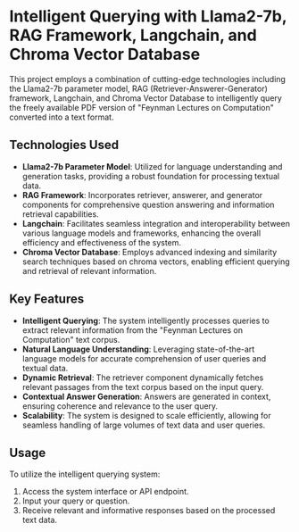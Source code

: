 # Intelligent Querying with Llama2-7b, RAG Framework, Langchain, and Chroma Vector Database

This project employs a combination of cutting-edge technologies including the Llama2-7b parameter model, RAG (Retriever-Answerer-Generator) framework, Langchain, and Chroma Vector Database to intelligently query the freely available PDF version of "Feynman Lectures on Computation" converted into a text format.

## Technologies Used

- **Llama2-7b Parameter Model**: Utilized for language understanding and generation tasks, providing a robust foundation for processing textual data.
- **RAG Framework**: Incorporates retriever, answerer, and generator components for comprehensive question answering and information retrieval capabilities.
- **Langchain**: Facilitates seamless integration and interoperability between various language models and frameworks, enhancing the overall efficiency and effectiveness of the system.
- **Chroma Vector Database**: Employs advanced indexing and similarity search techniques based on chroma vectors, enabling efficient querying and retrieval of relevant information.

## Key Features

- **Intelligent Querying**: The system intelligently processes queries to extract relevant information from the "Feynman Lectures on Computation" text corpus.
- **Natural Language Understanding**: Leveraging state-of-the-art language models for accurate comprehension of user queries and textual data.
- **Dynamic Retrieval**: The retriever component dynamically fetches relevant passages from the text corpus based on the input query.
- **Contextual Answer Generation**: Answers are generated in context, ensuring coherence and relevance to the user query.
- **Scalability**: The system is designed to scale efficiently, allowing for seamless handling of large volumes of text data and user queries.

## Usage

To utilize the intelligent querying system:

1. Access the system interface or API endpoint.
2. Input your query or question.
3. Receive relevant and informative responses based on the processed text data.
